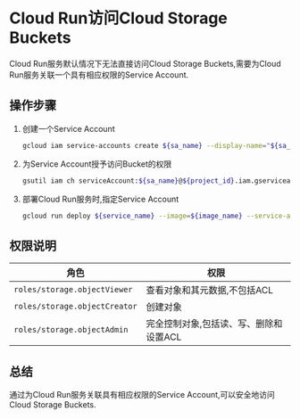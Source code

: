# Cloud Run访问Cloud Storage Buckets

Cloud Run服务默认情况下无法直接访问Cloud Storage Buckets,需要为Cloud Run服务关联一个具有相应权限的Service Account.

## 操作步骤

1. 创建一个Service Account
   ```bash
   gcloud iam service-accounts create ${sa_name} --display-name="${sa_name}"
   ```

2. 为Service Account授予访问Bucket的权限
   ```bash
   gsutil iam ch serviceAccount:${sa_name}@${project_id}.iam.gserviceaccount.com:objectAdmin gs://${bucket_name}
   ```

3. 部署Cloud Run服务时,指定Service Account
   ```bash
   gcloud run deploy ${service_name} --image=${image_name} --service-account=${sa_name}@${project_id}.iam.gserviceaccount.com
   ```

## 权限说明

| 角色                          | 权限                                       |
| ----------------------------- | ------------------------------------------ |
| `roles/storage.objectViewer`  | 查看对象和其元数据,不包括ACL               |
| `roles/storage.objectCreator` | 创建对象                                   |
| `roles/storage.objectAdmin`   | 完全控制对象,包括读、写、删除和设置ACL |

## 总结

通过为Cloud Run服务关联具有相应权限的Service Account,可以安全地访问Cloud Storage Buckets.
